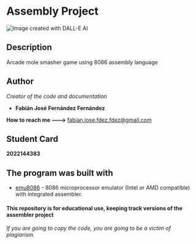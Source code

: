 # Assembly Project

![Image created with DALL-E AI](https://user-images.githubusercontent.com/99295085/200243324-18a6fabc-c4b7-4fbb-a14b-a0043daa953e.png)

## Description

Arcade mole smasher game using 8086 assembly language

## Author

*Creator of the code and documentation*

* **Fabián José Fernández Fernández** 

**How to reach me --->** fabian.jose.fdez.fdez@gmail.com

## Student Card

**2022144383**

## The program was built with

* [emu8086](https://emu8086.waxoo.com/) - 8086 microprocessor emulator (Intel or AMD compatible) with integrated assembler.

#### This repository is for educational use, keeping track versions of the assembler project

*If you are going to copy the code, you are going to be a victim of plagiarism.*
